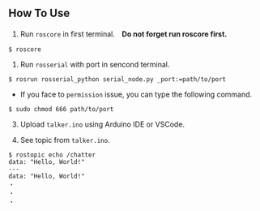 ## How To Use

1. Run `roscore` in first terminal.　**Do not forget run roscore first.**

```shell
$ roscore
```

1. Run `rosserial` with port in sencond terminal.

```shell
$ rosrun rosserial_python serial_node.py _port:=path/to/port
```

+ If you face to `permission` issue, you can type the following command.

```shell
$ sudo chmod 666 path/to/port
```

3. Upload `talker.ino` using Arduino IDE or VSCode.

4. See topic from `talker.ino`.

```
$ rostopic echo /chatter
data: "Hello, World!"
---
data: "Hello, World!"
・
・
・
```
